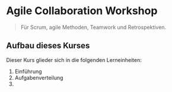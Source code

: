 # Agile Collaboration Workshop

> Für Scrum, agile Methoden, Teamwork und Retrospektiven.

## Aufbau dieses Kurses

Dieser Kurs glieder sich in die folgenden Lerneinheiten:

1. Einführung
2. Aufgabenverteilung
3. 

